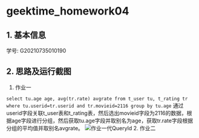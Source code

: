 # geektime_homework04
## 1. 基本信息

学号: G20210735010190

## 2. 思路及运行截图
1. 作业一

```select tu.age age, avg(tr.rate) avgrate from t_user tu, t_rating tr where tu.userid=tr.userid and tr.movieid=2116 group by tu.age```
通过userid字段关联t_user表和t_rating表，然后选出movieid字段为2116的数据，根据age字段进行分组，然后获取tu.age字段并取别名为age，获取tr.rate字段根据分组的平均值并取别名avgrate。
![作业一代QueryId](https://user-images.githubusercontent.com/23160530/128646523-1569d36b-c0b7-476a-8cb6-6b02e182280b.png)
2. 作业二

